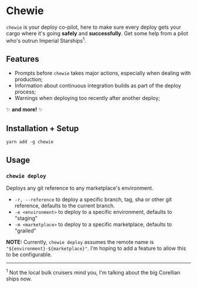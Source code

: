 # Chewie

`chewie` is your deploy co-pilot, here to make sure every deploy gets your cargo where it's going **safely** and **successfully**. Get some help from a pilot who's outrun Imperial Starships<sup>1</sup>.

## Features

- Prompts before `chewie` takes major actions, especially when dealing with production;
- Information about continuous integration builds as part of the deploy process;
- Warnings when deploying too recently after another deploy;

✨ **and more!** ✨

## Installation + Setup

```
yarn add -g chewie
```

## Usage

### `chewie deploy`

Deploys any git reference to any marketplace's environment.

- `-r, --reference` to deploy a specific branch, tag, sha or other git reference, defaults to the current branch.
- `-e <environment>` to deploy to a specific environment, defaults to "staging"
- `-m <marketplace>` to deploy to a specific marketplace, defaults to "grailed"

**NOTE:** Currently, `chewie deploy` assumes the remote name is `"${environment}-${marketplace}"`. I'm hoping to add a feature to allow this to be configurable.

---

<sup>1</sup> Not the local bulk cruisers mind you, I'm talking about the big Corellian ships now.
